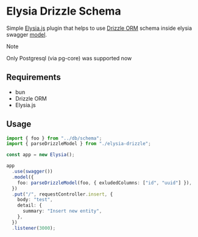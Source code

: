 # Elysia Drizzle Schema

Simple [Elysia.js](https://elysiajs.com) plugin that helps to use [Drizzle ORM](https://orm.drizzle.team/) schema inside elysia swagger [model](https://elysiajs.com/validation/reference-model.html#reference-model).

> [!NOTE]
> Only Postgresql (via pg-core) was supported now

## Requirements

- bun
- Drizzle ORM
- Elysia.js

## Usage

```ts
import { foo } from "../db/schema";
import { parseDrizzleModel } from "./elysia-drizzle";

const app = new Elysia();

app
  .use(swagger())
  .model({
    foo: parseDrizzleModel(foo, { exludedColumns: ["id", "uuid"] }),
  })
  .put("/", requestController.insert, {
    body: "test",
    detail: {
      summary: "Insert new entity",
    },
  })
  .listener(3000);
```
